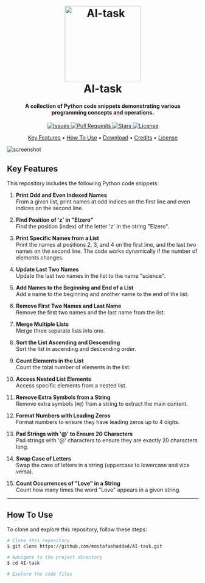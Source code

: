 <h1 align="center">
  <br>
  <a href="https://github.com/mostafashaddad/AI-task"><img src="https://raw.githubusercontent.com/mostafashaddad/AI-task/main/assets/logo.png" alt="AI-task" width="200"></a>
  <br>
  AI-task
  <br>
</h1>
<h4 align="center">A collection of Python code snippets demonstrating various programming concepts and operations.</h4>

<p align="center">
  <a href="https://github.com/mostafashaddad/AI-task/issues">
    <img src="https://img.shields.io/github/issues/mostafashaddad/AI-task.svg" alt="Issues">
  </a>
  <a href="https://github.com/mostafashaddad/AI-task/pulls">
    <img src="https://img.shields.io/github/issues-pr/mostafashaddad/AI-task.svg" alt="Pull Requests">
  </a>
  <a href="https://github.com/mostafashaddad/AI-task/stargazers">
    <img src="https://img.shields.io/github/stars/mostafashaddad/AI-task.svg" alt="Stars">
  </a>
  <a href="https://github.com/mostafashaddad/AI-task/blob/main/LICENSE">
    <img src="https://img.shields.io/github/license/mostafashaddad/AI-task.svg" alt="License">
  </a>
</p>

<p align="center">
  <a href="#key-features">Key Features</a> •
  <a href="#how-to-use">How To Use</a> •
  <a href="#download">Download</a> •
  <a href="#credits">Credits</a> •
  <a href="#license">License</a>
</p>

![screenshot](https://raw.githubusercontent.com/mostafashaddad/AI-task/main/assets/screenshot.png)

## Key Features

This repository includes the following Python code snippets:

1. **Print Odd and Even Indexed Names**  
   From a given list, print names at odd indices on the first line and even indices on the second line.

2. **Find Position of 'z' in "Elzero"**  
   Find the position (index) of the letter 'z' in the string "Elzero".

3. **Print Specific Names from a List**  
   Print the names at positions 2, 3, and 4 on the first line, and the last two names on the second line. The code works dynamically if the number of elements changes.

4. **Update Last Two Names**  
   Update the last two names in the list to the name "science".

5. **Add Names to the Beginning and End of a List**  
   Add a name to the beginning and another name to the end of the list.

6. **Remove First Two Names and Last Name**  
   Remove the first two names and the last name from the list.

7. **Merge Multiple Lists**  
   Merge three separate lists into one.

8. **Sort the List Ascending and Descending**  
   Sort the list in ascending and descending order.

9. **Count Elements in the List**  
   Count the total number of elements in the list.

10. **Access Nested List Elements**  
    Access specific elements from a nested list.

11. **Remove Extra Symbols from a String**  
    Remove extra symbols (`#@`) from a string to extract the main content.

12. **Format Numbers with Leading Zeros**  
    Format numbers to ensure they have leading zeros up to 4 digits.

13. **Pad Strings with '@' to Ensure 20 Characters**  
    Pad strings with '@' characters to ensure they are exactly 20 characters long.

14. **Swap Case of Letters**  
    Swap the case of letters in a string (uppercase to lowercase and vice versa).

15. **Count Occurrences of "Love" in a String**  
    Count how many times the word "Love" appears in a given string.

---

## How To Use

To clone and explore this repository, follow these steps:

```bash
# Clone this repository
$ git clone https://github.com/mostafashaddad/AI-task.git

# Navigate to the project directory
$ cd AI-task

# Explore the code files
